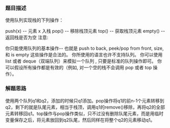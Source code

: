 ### 题目描述

使用队列实现栈的下列操作：

push(x) -- 元素 x 入栈
pop() -- 移除栈顶元素
top() -- 获取栈顶元素
empty() -- 返回栈是否为空
注意:

你只能使用队列的基本操作-- 也就是 push to back, peek/pop from front, size, 和 is empty 这些操作是合法的。
你所使用的语言也许不支持队列。 你可以使用 list 或者 deque（双端队列）来模拟一个队列 , 只要是标准的队列操作即可。
你可以假设所有操作都是有效的（例如, 对一个空的栈不会调用 pop 或者 top 操作）。



### 解题思路

使用两个队列q1和q2，添加的时候只q1添加。pop操作将q1的前n-1个元素转移到q2，剩下的就是队尾元素，相当于栈顶，调用q1的remove()移除，再将q2的全部元素转移回q1。top操作与pop操作类似，只不过没有删除队尾元素，而是用临时变量保存之后，将元素放回到q2队尾，然后同样在将整个q2的元素移动q1。